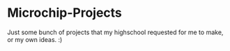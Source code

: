 # Microchip-Projects
Just some bunch of projects that my highschool requested for me to make, or my own ideas. :)
